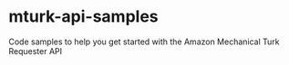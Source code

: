 # mturk-api-samples
Code samples to help you get started with the Amazon Mechanical Turk Requester API
